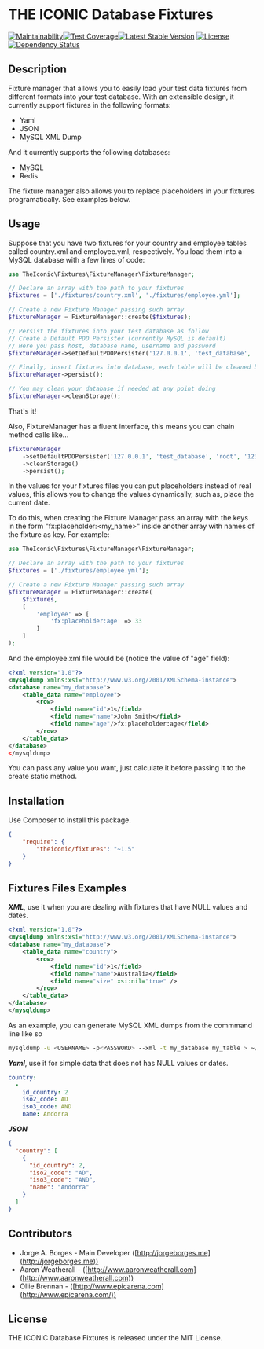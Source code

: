 THE ICONIC Database Fixtures
========
[![Maintainability](https://api.codeclimate.com/v1/badges/c3ae257b2b6ee57de89e/maintainability)](https://codeclimate.com/github/theiconic/fixtures/maintainability)[![Test Coverage](https://api.codeclimate.com/v1/badges/c3ae257b2b6ee57de89e/test_coverage)](https://codeclimate.com/github/theiconic/fixtures/test_coverage)[![Latest Stable Version](https://poser.pugx.org/theiconic/fixtures/v/stable.png)](https://packagist.org/packages/theiconic/fixtures) [![License](https://poser.pugx.org/theiconic/fixtures/license.png)](https://packagist.org/packages/theiconic/fixtures) [![Dependency Status](https://www.versioneye.com/user/projects/54fd3136fcd47a6e740000c7/badge.svg?style=flat)](https://www.versioneye.com/user/projects/54fd3136fcd47a6e740000c7)

## Description

Fixture manager that allows you to easily load your test data fixtures from different formats into your test database.
With an extensible design, it currently support fixtures in the following formats:

* Yaml
* JSON
* MySQL XML Dump

And it currently supports the following databases:

* MySQL
* Redis

The fixture manager also allows you to replace placeholders in your fixtures programatically. See examples below.

## Usage

Suppose that you have two fixtures for your country and employee tables called country.xml and employee.yml, respectively. You load them into a MySQL database with a few lines of code:

```php
use TheIconic\Fixtures\FixtureManager\FixtureManager;

// Declare an array with the path to your fixtures
$fixtures = ['./fixtures/country.xml', './fixtures/employee.yml'];

// Create a new Fixture Manager passing such array
$fixtureManager = FixtureManager::create($fixtures);

// Persist the fixtures into your test database as follow
// Create a Default PDO Persister (currently MySQL is default)
// Here you pass host, database name, username and password
$fixtureManager->setDefaultPDOPersister('127.0.0.1', 'test_database', 'root', '123abc');

// Finally, insert fixtures into database, each table will be cleaned before insertion
$fixtureManager->persist();

// You may clean your database if needed at any point doing
$fixtureManager->cleanStorage();
```

That's it!

Also, FixtureManager has a fluent interface, this means you can chain method calls like...

```php
$fixtureManager
    ->setDefaultPDOPersister('127.0.0.1', 'test_database', 'root', '123abc')
    ->cleanStorage()
    ->persist();
```

In the values for your fixtures files you can put placeholders instead of real values, this allows you to change the values dynamically, such as, place the current date.

To do this, when creating the Fixture Manager pass an array with the keys in the form "fx:placeholder:<my_name>" inside another array with names of the fixture as key. For example:

```php
use TheIconic\Fixtures\FixtureManager\FixtureManager;

// Declare an array with the path to your fixtures
$fixtures = ['./fixtures/employee.yml'];

// Create a new Fixture Manager passing such array
$fixtureManager = FixtureManager::create(
    $fixtures,
    [
        'employee' => [
            'fx:placeholder:age' => 33
        ]
    ]
);
```

And the employee.xml file would be (notice the value of "age" field):

```xml
<?xml version="1.0"?>
<mysqldump xmlns:xsi="http://www.w3.org/2001/XMLSchema-instance">
<database name="my_database">
	<table_data name="employee">
		<row>
			<field name="id">1</field>
			<field name="name">John Smith</field>
			<field name="age"/>fx:placeholder:age</field>
		</row>
	</table_data>
</database>
</mysqldump>
```

You can pass any value you want, just calculate it before passing it to the create static method.

## Installation

Use Composer to install this package.

```json
{
    "require": {
        "theiconic/fixtures": "~1.5"
    }
}
```

## Fixtures Files Examples

***XML***, use it when you are dealing with fixtures that have NULL values and dates.
```xml
<?xml version="1.0"?>
<mysqldump xmlns:xsi="http://www.w3.org/2001/XMLSchema-instance">
<database name="my_database">
	<table_data name="country">
		<row>
			<field name="id">1</field>
			<field name="name">Australia</field>
			<field name="size" xsi:nil="true" />
		</row>
	</table_data>
</database>
</mysqldump>
```
As an example, you can generate MySQL XML dumps from the commmand line like so
```bash
mysqldump -u <USERNAME> -p<PASSWORD> --xml -t my_database my_table > ~/fixtures/my_table.xml
```

***Yaml***, use it for simple data that does not has NULL values or dates.
```yaml
country:
  -
    id_country: 2
    iso2_code: AD
    iso3_code: AND
    name: Andorra
```

***JSON***
```json
{
  "country": [
    {
      "id_country": 2,
      "iso2_code": "AD",
      "iso3_code": "AND",
      "name": "Andorra"
    }
  ]
}
```

## Contributors

* Jorge A. Borges - Main Developer ([http://jorgeborges.me](http://jorgeborges.me))
* Aaron Weatherall - ([http://www.aaronweatherall.com](http://www.aaronweatherall.com))
* Ollie Brennan - ([http://www.epicarena.com](http://www.epicarena.com/))

## License

THE ICONIC Database Fixtures is released under the MIT License.
